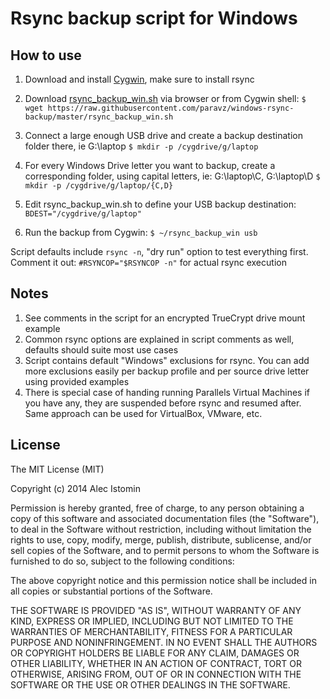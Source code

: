 Rsync backup script for Windows
====================

## How to use

1. Download and install [Cygwin](http://cygwin.com/), make sure to install rsync

2. Download [rsync_backup_win.sh](https://raw.githubusercontent.com/paravz/windows-rsync-backup/master/rsync_backup_win.sh) via browser or from Cygwin shell:
`$ wget https://raw.githubusercontent.com/paravz/windows-rsync-backup/master/rsync_backup_win.sh`

3. Connect a large enough USB drive and create a backup destination folder there, ie G:\laptop
`$ mkdir -p /cygdrive/g/laptop`

4. For every Windows Drive letter you want to backup, create a corresponding folder, using capital letters, ie: G:\laptop\C, G:\laptop\D
`$ mkdir -p /cygdrive/g/laptop/{C,D}`

5. Edit rsync_backup_win.sh to define your USB backup destination:
`BDEST="/cygdrive/g/laptop"`

6. Run the backup from Cygwin:
`$ ~/rsync_backup_win usb`

Script defaults include `rsync -n`, "dry run" option to test everything first. Comment it out: `#RSYNCOP="$RSYNCOP -n"` for actual rsync execution 

## Notes
1. See comments in the script for an encrypted TrueCrypt drive mount example
2. Common rsync options are explained in script comments as well, defaults should suite most use cases
3. Script contains default "Windows" exclusions for rsync. You can add more exclusions easily per backup profile and per source drive letter using provided examples
4. There is special case of handing running Parallels Virtual Machines if you have any, they are suspended before rsync and resumed after. Same approach can be used for VirtualBox, VMware, etc. 



## License
The MIT License (MIT)

Copyright (c) 2014 Alec Istomin

Permission is hereby granted, free of charge, to any person obtaining a copy
of this software and associated documentation files (the "Software"), to deal
in the Software without restriction, including without limitation the rights
to use, copy, modify, merge, publish, distribute, sublicense, and/or sell
copies of the Software, and to permit persons to whom the Software is
furnished to do so, subject to the following conditions:

The above copyright notice and this permission notice shall be included in all
copies or substantial portions of the Software.

THE SOFTWARE IS PROVIDED "AS IS", WITHOUT WARRANTY OF ANY KIND, EXPRESS OR
IMPLIED, INCLUDING BUT NOT LIMITED TO THE WARRANTIES OF MERCHANTABILITY,
FITNESS FOR A PARTICULAR PURPOSE AND NONINFRINGEMENT. IN NO EVENT SHALL THE
AUTHORS OR COPYRIGHT HOLDERS BE LIABLE FOR ANY CLAIM, DAMAGES OR OTHER
LIABILITY, WHETHER IN AN ACTION OF CONTRACT, TORT OR OTHERWISE, ARISING FROM,
OUT OF OR IN CONNECTION WITH THE SOFTWARE OR THE USE OR OTHER DEALINGS IN THE
SOFTWARE.
